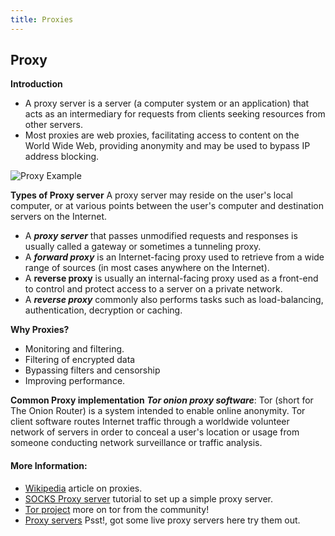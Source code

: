 ```yaml
---
title: Proxies
---
```

## Proxy

**Introduction**

 - A proxy server is a server (a computer system or an application) that
   acts as an intermediary for requests from clients seeking resources from other servers.
 - Most proxies are web proxies, facilitating access to content on the
   World Wide Web, providing anonymity and may be used to bypass IP
   address blocking.

![Proxy Example](https://upload.wikimedia.org/wikipedia/commons/thumb/8/8b/CPT-Proxy.svg/400px-CPT-Proxy.svg.png)


**Types of Proxy server**
A proxy server may reside on the user's local computer, or at various points between the user's computer and destination servers on the Internet.

 - A ***proxy server*** that passes unmodified requests and responses is
   usually called a gateway or sometimes a tunneling proxy.
 - A ***forward proxy*** is an Internet-facing proxy used to retrieve from a
   wide range of sources (in most cases anywhere on the Internet).
 - A **reverse proxy** is usually an internal-facing proxy used as a
   front-end to control and protect access to a server on a private network.
 - A ***reverse proxy*** commonly also performs tasks such as load-balancing,
   authentication, decryption or caching.

**Why Proxies?**

 - Monitoring and filtering.
 - Filtering of encrypted data
 - Bypassing filters and censorship
 - Improving performance.

**Common Proxy implementation**
***Tor onion proxy software***:  Tor (short for The Onion Router) is a system intended to enable online anonymity. Tor client software routes Internet traffic through a worldwide volunteer network of servers in order to conceal a user's location or usage from someone conducting network surveillance or traffic analysis.




#### More Information:
- [Wikipedia](https://en.wikipedia.org/wiki/Proxy_server) article on proxies.
- [SOCKS Proxy server](http://tldp.org/HOWTO/Firewall-HOWTO-11.html) tutorial to set up a simple proxy server.
- [Tor project](https://www.torproject.org/) more on tor from the community!
- [Proxy servers](http://www.proxy4free.com/list/webproxy1.html) Psst!, got some live proxy servers here try them out.
